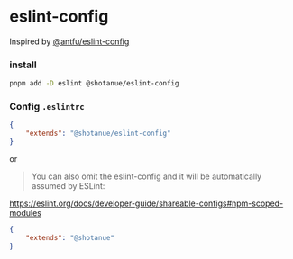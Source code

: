 # eslint-config

Inspired by [@antfu/eslint-config](https://github.com/antfu/eslint-config)

### install

```bash
pnpm add -D eslint @shotanue/eslint-config
```

### Config `.eslintrc`

```json
{
    "extends": "@shotanue/eslint-config"
}
```

or

> You can also omit the eslint-config and it will be automatically assumed by ESLint:

https://eslint.org/docs/developer-guide/shareable-configs#npm-scoped-modules

```json
{
    "extends": "@shotanue"
}
```
